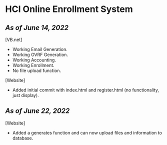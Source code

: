 # **HCI Online Enrollment System**

## *As of June 14, 2022* 
[VB.net]
    
- Working Email Generation.
- Working OVRF Generation.
- Working Accounting.
- Working Enrollment.
- No file upload function.


[Website]
- Added initial commit with index.html and register.html (no functionality, just display).

## *As of June 22, 2022*

[Website]
- Added a generates function and can now upload files and information to database.